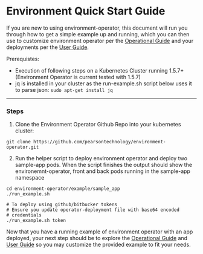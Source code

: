 # Environment Quick Start Guide

If you are new to using environment-operator, this document will run you through how to get a simple example up and running, which you can then use to customize environment operator per the [Operational Guide](https://github.com/pearsontechnology/environment-operator/blob/dev/docs/Operatonal_Guide.md) and your deployments per the [User Guide](https://github.com/pearsontechnology/environment-operator/blob/dev/docs/User_Guide.md).  

Prerequistes:

- Execution of following steps on a Kubernetes Cluster running 1.5.7+  (Environment Operator is current tested with 1.5.7)
- jq is installed in your cluster as the run-example.sh script below uses it to parse json: ```sudo apt-get install jq```

*********

### Steps

1)  Clone the Environment Operator Github Repo into your kubernetes cluster:

```
git clone https://github.com/pearsontechnology/environment-operator.git
```

2)  Run the helper script to deploy environment operator and deploy two sample-app pods.  When the script finishes the output should show the environemnt-operator, front and back pods running in the sample-app namespace

```
cd environment-operator/example/sample_app
./run_example.sh

# To deploy using github/bitbucker tokens
# Ensure you update operator-deployment file with base64 encoded
# credentials
./run_example.sh token
```

Now that you have a running example of environment operator with an app deployed, your next step should be to explore the  [Operational Guide](https://github.com/pearsontechnology/environment-operator/blob/dev/docs/Operatonal_Guide.md) and [User Guide](https://github.com/pearsontechnology/environment-operator/blob/dev/docs/User_Guide.md) so you may customize the provided example to fit your needs.
